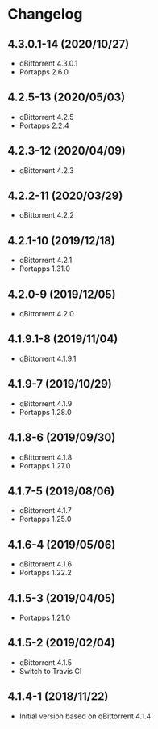 # Changelog

## 4.3.0.1-14 (2020/10/27)

* qBittorrent 4.3.0.1
* Portapps 2.6.0

## 4.2.5-13 (2020/05/03)

* qBittorrent 4.2.5
* Portapps 2.2.4

## 4.2.3-12 (2020/04/09)

* qBittorrent 4.2.3

## 4.2.2-11 (2020/03/29)

* qBittorrent 4.2.2

## 4.2.1-10 (2019/12/18)

* qBittorrent 4.2.1
* Portapps 1.31.0

## 4.2.0-9 (2019/12/05)

* qBittorrent 4.2.0

## 4.1.9.1-8 (2019/11/04)

* qBittorrent 4.1.9.1

## 4.1.9-7 (2019/10/29)

* qBittorrent 4.1.9
* Portapps 1.28.0

## 4.1.8-6 (2019/09/30)

* qBittorrent 4.1.8
* Portapps 1.27.0

## 4.1.7-5 (2019/08/06)

* qBittorrent 4.1.7
* Portapps 1.25.0

## 4.1.6-4 (2019/05/06)

* qBittorrent 4.1.6
* Portapps 1.22.2

## 4.1.5-3 (2019/04/05)

* Portapps 1.21.0

## 4.1.5-2 (2019/02/04)

* qBittorrent 4.1.5
* Switch to Travis CI

## 4.1.4-1 (2018/11/22)

* Initial version based on qBittorrent 4.1.4
